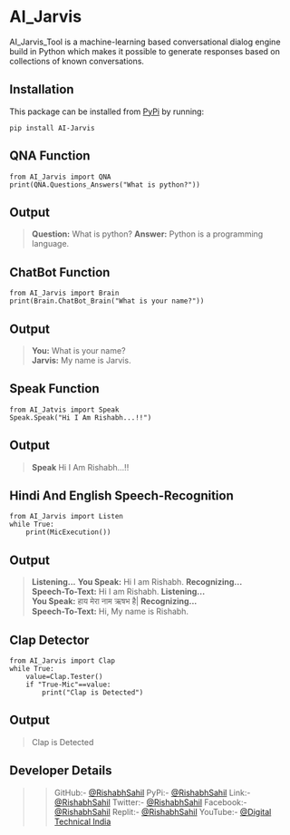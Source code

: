 # AI_Jarvis

AI_Jarvis_Tool is a machine-learning based conversational dialog engine build in
Python which makes it possible to generate responses based on collections of
known conversations.

## Installation

This package can be installed from [PyPi](https://pypi.org/project/AI-Jarvis/) by running:

```
pip install AI-Jarvis
```

## QNA Function
```
from AI_Jarvis import QNA
print(QNA.Questions_Answers("What is python?"))
```
## Output
> **Question:** What is python? 
> **Answer:**  Python is a programming language.  
## ChatBot Function
```
from AI_Jarvis import Brain
print(Brain.ChatBot_Brain("What is your name?"))
```
## Output
> **You:** What is your name?   
> **Jarvis:** My name is Jarvis. 
## Speak Function
```
from AI_Jatvis import Speak
Speak.Speak("Hi I Am Rishabh...!!")
```
## Output
> **Speak** Hi I Am Rishabh...!!
## Hindi And English Speech-Recognition
```
from AI_Jarvis import Listen
while True:
    print(MicExecution())
```
## Output
> **Listening...**
> **You Speak:**  Hi I am Rishabh.
> **Recognizing...**                                     
> **Speech-To-Text:** Hi I am Rishabh.
> **Listening...**                                        
> **You Speak:**  हाय मेरा नाम ऋषभ है|
> **Recognizing...**                            
> **Speech-To-Text:** Hi, My name is Rishabh.
## Clap Detector
```
from AI_Jarvis import Clap
while True:
    value=Clap.Tester()
    if "True-Mic"==value:
        print("Clap is Detected")
```
## Output
> Clap is Detected

## Developer Details
>> GitHub:- [@RishabhSahil](https://github.com/RishabhSahil)
>> PyPi:- [@RishabhSahil](https://pypi.org/user/RishabhSahil/)
>> Link:- [@RishabhSahil](https://www.linkedin.com/in/rishabhsahil/)
>> Twitter:- [@RishabhSahil](https://twitter.com/_rishabh_sahil_)
>> Facebook:- [@RishabhSahil](https://www.facebook.com/Rishabh.Sahil.RS)
>> Replit:- [@RishabhSahil](https://replit.com/@Sahilkumar124)
>> YouTube:- [@Digital Technical India](https://www.youtube.com/@digitaltechnicalindia587)
